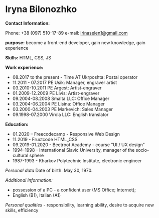 # Iryna Bilonozhko
 
**Contact Information:**
 
Phone: +38 (097) 510-17-89
e-mail: irinaselen1@gmail.com
 
**purpose:** become a front-end developer, gain new knowledge, gain experience

**Skills:** HTML, CSS, JS

**Work experience:**

- 08.2017  to the present - Time AT Ukrposhta: Postal operator
- 11.2011 - 07.2017 PE Usik: Manager, engraver artist                                        
- 03.2010-10.2011 PE Argest: Artist-engraver
- 01.2009-12.2009 PE Livis: Artist-engraver
- 09.2004-08.2008 Smalta LLC: Office Manager                                     
- 03.2004-06.2004 PE Lisina: Office Manager
- 03.2000-04.2003 PE Markevich: Sales Manager
- 09.1998-07.2000 Virola LLC: English translator  

**Education:**

- 01.2020 – Freecodecamp - Responsive Web Design
- 11.2019 - Fructcode HTML_CSS
- 09.2019-01.2020 - Beetroot Academy - course “UI / UX design” 
- 1994-1998 - International Slavic University, manager of the socio-cultural sphere
- 1987-1993 - Kharkov Polytechnic Institute, electronic engineer 
 
*Personal data*
Date of birth: May 30, 1970. 
 
*Additional information:*
- possession of a PC - a confident user (MS Office; Internet);
- English (B1), Italian (A1)
 
*Personal qualities* - responsibility, learning ability, desire to acquire new skills, efficiency 


